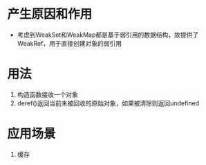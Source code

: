 # 产生原因和作用
- 考虑到WeakSet和WeakMap都是基于弱引用的数据结构，故提供了WeakRef，用于直接创建对象的弱引用

# 用法
1. 构造函数接收一个对象
2. deref()返回当前未被回收的原始对象，如果被清除则返回undefined

# 应用场景
1. 缓存